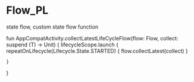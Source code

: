 # Flow_PL

state flow, custom state flow function 

fun <T> AppCompatActivity.collectLatestLifeCycleFlow(flow: Flow<T>, collect: suspend (T) -> Unit) {
    lifecycleScope.launch {
        repeatOnLifecycle(Lifecycle.State.STARTED) {
            flow.collectLatest(collect)
        }

    }
}
